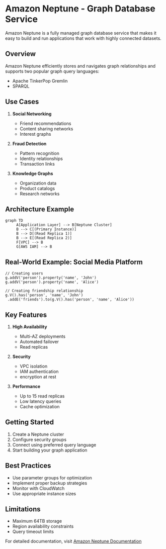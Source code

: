 # Amazon Neptune - Graph Database Service

Amazon Neptune is a fully managed graph database service that makes it easy to build and run applications that work with highly connected datasets.

## Overview

Amazon Neptune efficiently stores and navigates graph relationships and supports two popular graph query languages:

- Apache TinkerPop Gremlin
- SPARQL

## Use Cases

1. **Social Networking**
    - Friend recommendations
    - Content sharing networks
    - Interest graphs

2. **Fraud Detection**
    - Pattern recognition
    - Identity relationships
    - Transaction links

3. **Knowledge Graphs**
    - Organization data
    - Product catalogs
    - Research networks

## Architecture Example

```mermaid
graph TD
     A[Application Layer] --> B[Neptune Cluster]
     B --> C[(Primary Instance)]
     B --> D[(Read Replica 1)]
     B --> E[(Read Replica 2)]
     F[VPC] --> B
     G[AWS IAM] --> B
```

## Real-World Example: Social Media Platform

```gremlin
// Creating users
g.addV('person').property('name', 'John')
g.addV('person').property('name', 'Alice')

// Creating friendship relationship
g.V().has('person', 'name', 'John')
 .addE('friends').to(g.V().has('person', 'name', 'Alice'))
```

## Key Features

1. **High Availability**
    - Multi-AZ deployments
    - Automated failover
    - Read replicas

2. **Security**
    - VPC isolation
    - IAM authentication
    - encryption at rest

3. **Performance**
    - Up to 15 read replicas
    - Low latency queries
    - Cache optimization

## Getting Started

1. Create a Neptune cluster
2. Configure security groups
3. Connect using preferred query language
4. Start building your graph application

## Best Practices

- Use parameter groups for optimization
- Implement proper backup strategies
- Monitor with CloudWatch
- Use appropriate instance sizes

## Limitations

- Maximum 64TB storage
- Region availability constraints
- Query timeout limits

For detailed documentation, visit [Amazon Neptune Documentation](https://docs.aws.amazon.com/neptune/)
